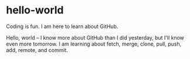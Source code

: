 # hello-world
Coding is fun. I am here to learn about GitHub.  

Hello, world – I know more about GitHub than I did yesterday, but I'll know even more tomorrow. 
I am learning about fetch, merge, clone, pull, push, add, remote, and commit.
